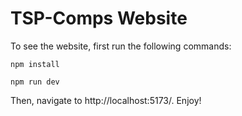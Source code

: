 # TSP-Comps Website

To see the website, first run the following commands:

`npm install`

`npm run dev`

Then, navigate to http://localhost:5173/. Enjoy!
